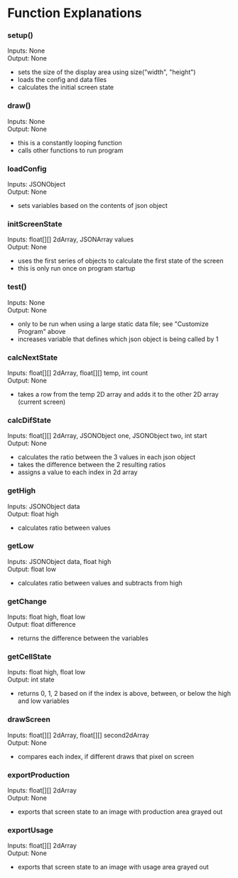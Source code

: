 
# Function Explanations

### setup()

Inputs: None <br/>
Output: None <br/>

- sets the size of the display area using size("width", "height") 
- loads the config and data files
- calculates the initial screen state

### draw()

Inputs: None <br/>
Output: None <br/>

- this is a constantly looping function
- calls other functions to run program


### loadConfig 

Inputs: JSONObject <br/>
Output: None <br/>

- sets variables based on the contents of json object

### initScreenState

Inputs: float[][] 2dArray, JSONArray values <br/>
Output: None <br/>

- uses the first series of objects to calculate the first state of the screen
- this is only run once on program startup

### test()

Inputs: None <br/>
Output: None <br/>

- only to be run when using a large static data file; see "Customize Program" above
- increases variable that defines which json object is being called by 1

### calcNextState

Inputs: float[][] 2dArray, float[][] temp, int count <br/>
Output: None <br/>

- takes a row from the temp 2D array and adds it to the other 2D array (current screen)

### calcDifState

Inputs: float[][] 2dArray, JSONObject one, JSONObject two, int start <br/>
Output: None <br/>

- calculates the ratio between the 3 values in each json object
- takes the difference between the 2 resulting ratios
- assigns a value to each index in 2d array 

### getHigh

Inputs: JSONObject data <br/>
Output: float high <br/>

- calculates ratio between values

### getLow

Inputs: JSONObject data, float high <br/>
Output: float low <br/>

- calculates ratio between values and subtracts from high

### getChange

Inputs: float high, float low <br/>
Output: float difference <br/>

- returns the difference between the variables

### getCellState

Inputs: float high, float low <br/>
Output: int state <br/>

- returns 0, 1, 2 based on if the index is above, between, or below the high and low variables

### drawScreen

Inputs: float[][] 2dArray, float[][] second2dArray <br/>
Output: None <br/>

- compares each index, if different draws that pixel on screen

### exportProduction

Inputs: float[][] 2dArray <br/>
Output: None <br/>

- exports that screen state to an image with production area grayed out

### exportUsage

Inputs: float[][] 2dArray <br/>
Output: None <br/>

- exports that screen state to an image with usage area grayed out

